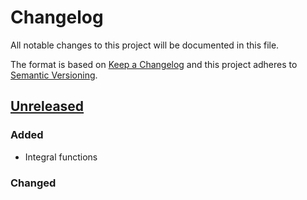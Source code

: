 # Changelog
All notable changes to this project will be documented in this file.

The format is based on [Keep a Changelog](http://keepachangelog.com/en/1.0.0/)
and this project adheres to [Semantic Versioning](http://semver.org/spec/v2.0.0.html).

## [Unreleased]
### Added
- Integral functions
### Changed


[Unreleased]: https://github.com/erfanjazebnikoo/numx/compare/v0.1...dev
[0.1]: https://github.com/erfanjazebnikoo/numx/compare/f8f4dda...v0.1



